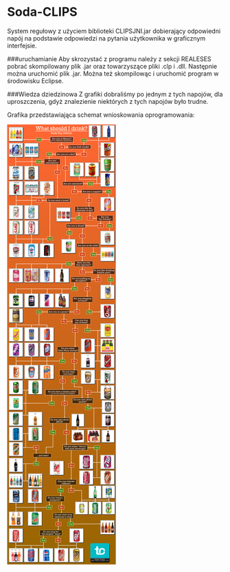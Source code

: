 # Soda-CLIPS
System regułowy z użyciem biblioteki CLIPSJNI.jar dobierający odpowiedni napój na podstawie odpowiedzi na pytania użytkownika w graficznym interfejsie.

###uruchamianie
Aby skrozystać z programu należy z sekcji REALESES pobrać skompilowany plik .jar oraz towarzyszące pliki .clp i .dll. Następnie można uruchomić plik .jar. Można też skompilowąc i uruchomić program w środowisku Eclipse.

###Wiedza dziedzinowa
Z grafiki dobraliśmy po jednym z tych napojów, dla uproszczenia, gdyż znalezienie niektórych z tych napojów było trudne.

Grafika przedstawiająca schemat wnioskowania oprogramowania:

![Grafika pokazujaca wiedzę dziedzinową](https://github.com/VadamC27/sodaCLIPS/blob/main/what-should-i-drink_SODA_POP_EDITION.jpg?raw=true)
